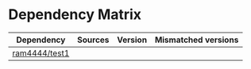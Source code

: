 # Dependency Matrix

Dependency | Sources | Version | Mismatched versions
---------- | ------- | ------- | -------------------
[ram4444/test1](https://github.com/ram4444/test1.git) |  | []() | 
